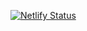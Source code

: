 [![Netlify Status](https://api.netlify.com/api/v1/badges/19c18a08-7edf-4b42-9f7c-8e9853fd557c/deploy-status)](https://app.netlify.com/sites/nfts-market-placee/deploys)
